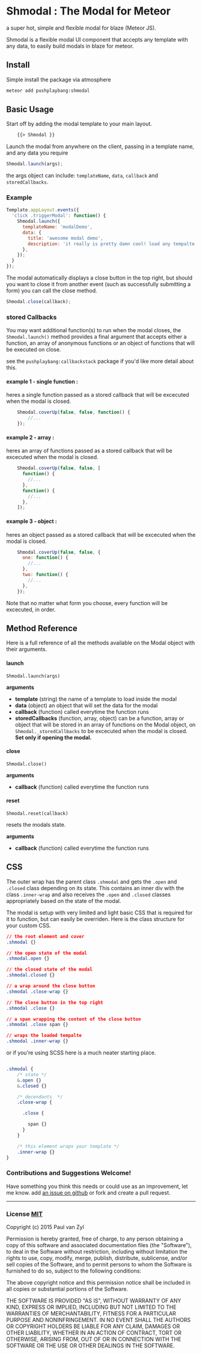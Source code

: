 # Shmodal : The Modal for Meteor
a super hot, simple and flexible modal for blaze (Meteor JS).

Shmodal is a flexible modal UI component that accepts any template with any data, to easily build modals in blaze for meteor.



## Install
Simple install the package via atmosphere

```sh
meteor add pushplaybang:shmodal
```



## Basic Usage
Start off by adding the modal template to your main layout.

```html
    {{> Shmodal }}
```

Launch the modal from anywhere on the client, passing in a template name, and any data you require

```js
Shmodal.launch(args);
```

the args object can include: `templateName`, `data`, `callback` and `storedCallbacks`.

### Example

```js
Template.appLayout.events({
  'click .triggerModal': function() {
    Shmodal.launch({
      templateName: 'modalDemo', 
      data: {
        title: 'awesome modal demo',
        description: 'it really is pretty damn cool! load any tempalte you like in here, and the schmodal will deliver!'
      },
    });
  }
});
```



The modal automatically displays a close button in the top right, but should you want to close it from another event (such as successfully submitting a form) you can call the close method.

```js
Shmodal.close(callback);
```



### stored Callbacks
You may want additional function(s) to run when the modal closes, the `Shmodal.launch()`  method provides a final argument that accepts either a function, an array of anonymous functions or an object of functions that will be executed on close.

see the `pushplaybang:callbackstack` package if you'd like more detail about this.

#### example 1 - single function : 
heres a single function passed as a stored callback that will be excecuted when the modal is closed.

```js
    Shmodal.coverUp(false, false, function() {
        //...
    });
```

#### example 2 - array : 
heres an array of functions passed as a stored callback that will be excecuted when the modal is closed.

```js
    Shmodal.coverUp(false, false, [
      function() {
        //...
      },
      function() {
        //...
      },
    ]);
```

#### example 3 - object : 
heres an object passed as a stored callback that will be excecuted when the modal is closed.

```js
    Shmodal.coverUp(false, false, {
      one: function() {
        //...
      },
      two: function() {
        //...
      },
    });
```

Note that no matter what form you choose, every function will be excecuted, in order.



## Method Reference
Here is a full reference of all the methods available on the Modal object with their arguments. 



#### launch

`Shmodal.launch(args)`

**arguments**

* **template** (string) the name of a template to load inside the modal
* **data** (object) an object that will set the data for the modal
* **callback** (function) called everytime the function runs
* **storedCallbacks** (function, array, object) can be a function, array or object that will be stored in an array of functions on the Modal object, on `Shmodal._storedCallbacks` to be excecuted when the modal is closed. **Set only if opening the modal.**

#### close

`Shmodal.close()`

**arguments**

* **callback** (function) called everytime the function runs

#### reset

`Shmodal.reset(callback)`

resets the modals state.

**arguments**

* **callback** (function) called everytime the function runs



## CSS
The outer wrap has the parent class `.shmodal` and gets the `.open` and `.closed` class depending on its state.  This contains an inner div with the class `.inner-wrap` and also receives the `.open` and `.closed` classes appropriately based on the state of the modal.

The modal is setup with very limited and light basic CSS that is required for it to function, but can easily be overriden.  Here is the class structure for your custom CSS.

```css
// the root element and cover
.shmodal {}

// the open state of the modal
.shmodal.open {}

// the closed state of the modal
.shmodal.closed {}

// a wrap around the close button
.shmodal .close-wrap {}

// The close button in the top right
.shmodal .close {}

// a span wrapping the content of the close button
.shmodal .close span {}

// wraps the loaded tempalte
.shmodal .inner-wrap {}

```

or if you're using SCSS here is a much neater starting place.

```scss

.shmodal {
    /* state */
    &.open {}
    &.closed {}

    /* decendants  */
    .close-wrap {

      .close {

        span {}
      }
    }

    /* this element wraps your template */
    .inner-wrap {}
}
```



### Contributions and Suggestions Welcome!
Have something you think this needs or could use as an improvement, let me know.  add [an issue on github]() or fork and create a pull request.



____



### License [MIT](https://opensource.org/licenses/MIT)
Copyright (c) 2015 Paul van Zyl

Permission is hereby granted, free of charge, to any person obtaining a copy
of this software and associated documentation files (the "Software"), to deal
in the Software without restriction, including without limitation the rights
to use, copy, modify, merge, publish, distribute, sublicense, and/or sell
copies of the Software, and to permit persons to whom the Software is
furnished to do so, subject to the following conditions:

The above copyright notice and this permission notice shall be included in
all copies or substantial portions of the Software.

THE SOFTWARE IS PROVIDED "AS IS", WITHOUT WARRANTY OF ANY KIND, EXPRESS OR
IMPLIED, INCLUDING BUT NOT LIMITED TO THE WARRANTIES OF MERCHANTABILITY,
FITNESS FOR A PARTICULAR PURPOSE AND NONINFRINGEMENT.  IN NO EVENT SHALL THE
AUTHORS OR COPYRIGHT HOLDERS BE LIABLE FOR ANY CLAIM, DAMAGES OR OTHER
LIABILITY, WHETHER IN AN ACTION OF CONTRACT, TORT OR OTHERWISE, ARISING FROM,
OUT OF OR IN CONNECTION WITH THE SOFTWARE OR THE USE OR OTHER DEALINGS IN
THE SOFTWARE.
